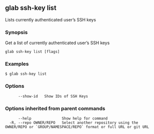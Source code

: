 ## glab ssh-key list

Lists currently authenticated user’s SSH keys

### Synopsis

Get a list of currently authenticated user’s SSH keys

```
glab ssh-key list [flags]
```

### Examples

```
$ glab ssh-key list

```

### Options

```
      --show-id   Show IDs of SSH Keys
```

### Options inherited from parent commands

```
      --help              Show help for command
  -R, --repo OWNER/REPO   Select another repository using the OWNER/REPO or `GROUP/NAMESPACE/REPO` format or full URL or git URL
```

